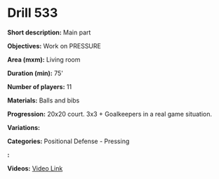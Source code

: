 # Drill 533

**Short description:**
Main part

**Objectives:**
Work on PRESSURE

**Area (mxm):**
Living room

**Duration (min):**
75'

**Number of players:**
11

**Materials:**
Balls and bibs

**Progression:**
20x20 court. 3x3 + Goalkeepers in a real game situation.

**Variations:**


**Categories:**
Positional Defense - Pressing

**:**


**Videos:**
[Video Link](https://www.youtube.com/embed/zGOUdIM-E30)

